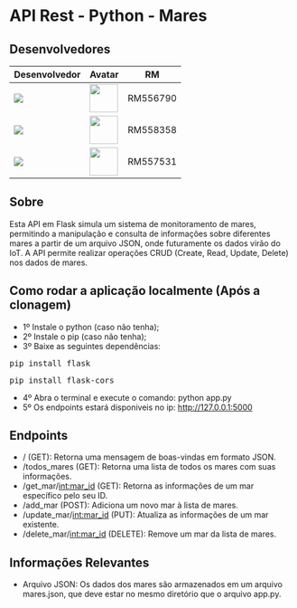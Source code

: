 # API Rest - Python - Mares

## Desenvolvedores
| Desenvolvedor | Avatar | RM |
| ------------- | ------ | -- |
| ![](https://img.shields.io/badge/DESENVOLVEDOR-JoãoVictor-blue?style=for-the-badge&logo=appveyor) | <a href="https://github.com/jota0802"><img src="https://avatars.githubusercontent.com/u/161319025?v=4" height="50" style="max-width: 100%;"></a> | RM556790 |
| ![](https://img.shields.io/badge/DESENVOLVEDOR-LuizGustavo-blue?style=for-the-badge&logo=appveyor) | <a href="https://github.com/luyz-gusta"><img src="https://avatars.githubusercontent.com/u/110852235?v=4" height="50" style="max-width: 100%;"></a> | RM558358 |
| ![](https://img.shields.io/badge/DESENVOLVEDOR-Marcello-blue?style=for-the-badge&logo=appveyor) | <a href="https://github.com/MarcelloFMoreira"><img src="https://avatars.githubusercontent.com/u/161846509?v=4" height="50" style="max-width: 100%;"></a> | RM557531 |



## Sobre

Esta API em Flask simula um sistema de monitoramento de mares, permitindo a manipulação e consulta de informações sobre diferentes mares a partir de um arquivo JSON, onde futuramente os dados virão do IoT. A API permite realizar operações CRUD (Create, Read, Update, Delete) nos dados de mares.

## Como rodar a aplicação localmente (Após a clonagem)

- 1º Instale o python (caso não tenha);
- 2º Instale o pip (caso não tenha);
- 3º Baixe as seguintes dependências:
<pre>
pip install flask
</pre>
<pre>
pip install flask-cors
</pre>
- 4º Abra o terminal e execute o comando: python app.py
- 5º Os endpoints estará disponiveis no ip: http://127.0.0.1:5000

## Endpoints

- / (GET): Retorna uma mensagem de boas-vindas em formato JSON.
- /todos_mares (GET): Retorna uma lista de todos os mares com suas informações.
- /get_mar/<int:mar_id> (GET): Retorna as informações de um mar específico pelo seu ID.
- /add_mar (POST): Adiciona um novo mar à lista de mares.
- /update_mar/<int:mar_id> (PUT): Atualiza as informações de um mar existente.
- /delete_mar/<int:mar_id> (DELETE): Remove um mar da lista de mares.

## Informações Relevantes
- Arquivo JSON: Os dados dos mares são armazenados em um arquivo mares.json, que deve estar no mesmo diretório que o arquivo app.py.


